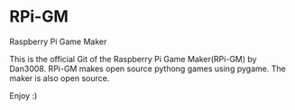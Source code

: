 RPi-GM
======

Raspberry Pi Game Maker

This is the official Git of the Raspberry Pi Game Maker(RPi-GM) by Dan3008. RPi-GM makes open source pythong games
using pygame. The maker is also open source.

Enjoy :)
